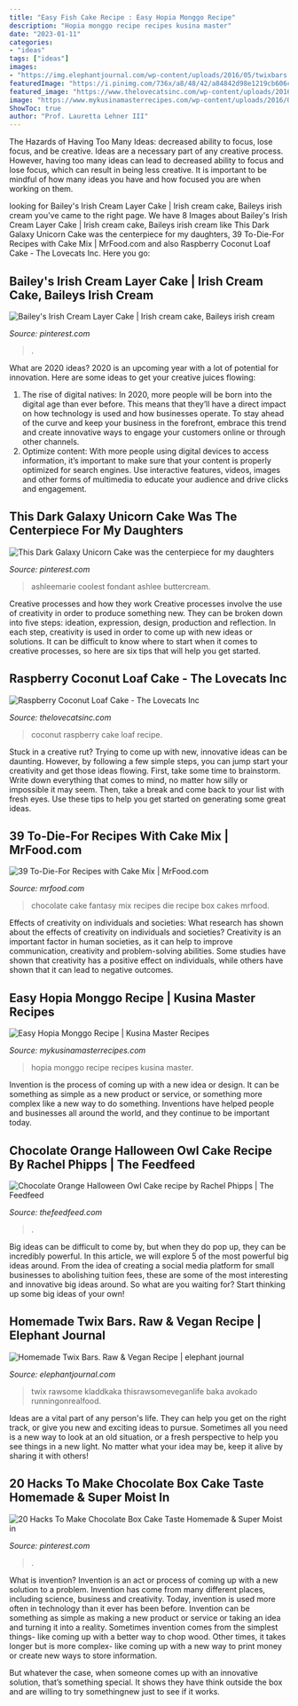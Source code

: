 ```yaml
---
title: "Easy Fish Cake Recipe : Easy Hopia Monggo Recipe"
description: "Hopia monggo recipe recipes kusina master"
date: "2023-01-11"
categories:
- "ideas"
tags: ["ideas"]
images:
- "https://img.elephantjournal.com/wp-content/uploads/2016/05/twixbars.jpg"
featuredImage: "https://i.pinimg.com/736x/a8/48/42/a84842d98e1219cb606ca2c8ace8ef50.jpg"
featured_image: "https://www.thelovecatsinc.com/wp-content/uploads/2016/09/raspberry-coconut-loaf-cake-recipe-jam-british-bake-off-3.jpg"
image: "https://www.mykusinamasterrecipes.com/wp-content/uploads/2016/03/Hopia-Monggo.jpg"
ShowToc: true
author: "Prof. Lauretta Lehner III"
---
```



The Hazards of Having Too Many Ideas: decreased ability to focus, lose focus, and be creative.
Ideas are a necessary part of any creative process. However, having too many ideas can lead to decreased ability to focus and lose focus, which can result in being less creative. It is important to be mindful of how many ideas you have and how focused you are when working on them.

	

		
looking for Bailey&#039;s Irish Cream Layer Cake | Irish cream cake, Baileys irish cream you've came to the right page. We have 8 Images about Bailey&#039;s Irish Cream Layer Cake | Irish cream cake, Baileys irish cream like This Dark Galaxy Unicorn Cake was the centerpiece for my daughters, 39 To-Die-For Recipes with Cake Mix | MrFood.com and also Raspberry Coconut Loaf Cake - The Lovecats Inc. Here you go:
		
    
## Bailey&#039;s Irish Cream Layer Cake | Irish Cream Cake, Baileys Irish Cream

<img loading=lazy src="https://i.pinimg.com/736x/aa/33/4a/aa334a5419cb440d1eb390fc19c0a998.jpg" onerror="this.onerror=null;this.src='https://tse3.mm.bing.net/th?id=OIP.2nGd5l6gti91ciHD87kHXwHaLH&amp;pid=15.1';" alt="Bailey&#039;s Irish Cream Layer Cake | Irish cream cake, Baileys irish cream">

_Source: pinterest.com_

>. 

	

What are 2020 ideas?
2020 is an upcoming year with a lot of potential for innovation. Here are some ideas to get your creative juices flowing: 
1. The rise of digital natives: In 2020, more people will be born into the digital age than ever before. This means that they’ll have a direct impact on how technology is used and how businesses operate. To stay ahead of the curve and keep your business in the forefront, embrace this trend and create innovative ways to engage your customers online or through other channels. 
2. Optimize content: With more people using digital devices to access information, it’s important to make sure that your content is properly optimized for search engines. Use interactive features, videos, images and other forms of multimedia to educate your audience and drive clicks and engagement. 

    
## This Dark Galaxy Unicorn Cake Was The Centerpiece For My Daughters

<img loading=lazy src="https://i.pinimg.com/736x/93/f0/d2/93f0d2007076c5a27af2184749d02761.jpg" onerror="this.onerror=null;this.src='https://tse3.mm.bing.net/th?id=OIP.wsTgAoSxp7s5Rdj2t7WtKAHaLH&amp;pid=15.1';" alt="This Dark Galaxy Unicorn Cake was the centerpiece for my daughters">

_Source: pinterest.com_

>ashleemarie coolest fondant ashlee buttercream. 

	

Creative processes and how they work
Creative processes involve the use of creativity in order to produce something new. They can be broken down into five steps: ideation, expression, design, production and reflection. In each step, creativity is used in order to come up with new ideas or solutions. It can be difficult to know where to start when it comes to creative processes, so here are six tips that will help you get started.

    
## Raspberry Coconut Loaf Cake - The Lovecats Inc

<img loading=lazy src="https://www.thelovecatsinc.com/wp-content/uploads/2016/09/raspberry-coconut-loaf-cake-recipe-jam-british-bake-off-3.jpg" onerror="this.onerror=null;this.src='https://tse2.mm.bing.net/th?id=OIP.LxSbRdVY9-XOiwXRNW2_9gHaLH&amp;pid=15.1';" alt="Raspberry Coconut Loaf Cake - The Lovecats Inc">

_Source: thelovecatsinc.com_

>coconut raspberry cake loaf recipe. 

	

Stuck in a creative rut? Trying to come up with new, innovative ideas can be daunting. However, by following a few simple steps, you can jump start your creativity and get those ideas flowing. First, take some time to brainstorm. Write down everything that comes to mind, no matter how silly or impossible it may seem. Then, take a break and come back to your list with fresh eyes. Use these tips to help you get started on generating some great ideas.

    
## 39 To-Die-For Recipes With Cake Mix | MrFood.com

<img loading=lazy src="https://irepo.primecp.com/2015/06/224464/Chocolate-Fantasy_ExtraLarge1000_ID-1043255.jpg?v=1043255" onerror="this.onerror=null;this.src='https://tse4.mm.bing.net/th?id=OIP.wtUI6vDMAPu9V6q_J8hONAHaE8&amp;pid=15.1';" alt="39 To-Die-For Recipes with Cake Mix | MrFood.com">

_Source: mrfood.com_

>chocolate cake fantasy mix recipes die recipe box cakes mrfood. 

	

Effects of creativity on individuals and societies: What research has shown about the effects of creativity on individuals and societies?
Creativity is an important factor in human societies, as it can help to improve communication, creativity and problem-solving abilities. Some studies have shown that creativity has a positive effect on individuals, while others have shown that it can lead to negative outcomes.

    
## Easy Hopia Monggo Recipe | Kusina Master Recipes

<img loading=lazy src="https://www.mykusinamasterrecipes.com/wp-content/uploads/2016/03/Hopia-Monggo.jpg" onerror="this.onerror=null;this.src='https://tse2.mm.bing.net/th?id=OIP.VjGMTvvd_UschmHS7OslXAHaFj&amp;pid=15.1';" alt="Easy Hopia Monggo Recipe | Kusina Master Recipes">

_Source: mykusinamasterrecipes.com_

>hopia monggo recipe recipes kusina master. 

	

Invention is the process of coming up with a new idea or design. It can be something as simple as a new product or service, or something more complex like a new way to do something. Inventions have helped people and businesses all around the world, and they continue to be important today.

    
## Chocolate Orange Halloween Owl Cake Recipe By Rachel Phipps | The Feedfeed

<img loading=lazy src="https://data.thefeedfeed.com/static/2020/01/27/15710898585da4edc22299e.jpg" onerror="this.onerror=null;this.src='https://tse3.mm.bing.net/th?id=OIP.cY3kxxn-EpilG5EBabNmMwHaLH&amp;pid=15.1';" alt="Chocolate Orange Halloween Owl Cake recipe by Rachel Phipps | The Feedfeed">

_Source: thefeedfeed.com_

>. 

	

Big ideas can be difficult to come by, but when they do pop up, they can be incredibly powerful. In this article, we will explore 5 of the most powerful big ideas around. From the idea of creating a social media platform for small businesses to abolishing tuition fees, these are some of the most interesting and innovative big ideas around. So what are you waiting for? Start thinking up some big ideas of your own!

    
## Homemade Twix Bars. Raw &amp; Vegan Recipe | Elephant Journal

<img loading=lazy src="https://img.elephantjournal.com/wp-content/uploads/2016/05/twixbars.jpg" onerror="this.onerror=null;this.src='https://tse1.mm.bing.net/th?id=OIP.uXNZ1MBugOLsa8LDWAuzjwHaLH&amp;pid=15.1';" alt="Homemade Twix Bars. Raw &amp; Vegan Recipe | elephant journal">

_Source: elephantjournal.com_

>twix rawsome kladdkaka thisrawsomeveganlife baka avokado runningonrealfood. 

	

Ideas are a vital part of any person's life. They can help you get on the right track, or give you new and exciting ideas to pursue. Sometimes all you need is a new way to look at an old situation, or a fresh perspective to help you see things in a new light. No matter what your idea may be, keep it alive by sharing it with others!

    
## 20 Hacks To Make Chocolate Box Cake Taste Homemade &amp; Super Moist In

<img loading=lazy src="https://i.pinimg.com/736x/a8/48/42/a84842d98e1219cb606ca2c8ace8ef50.jpg" onerror="this.onerror=null;this.src='https://tse1.mm.bing.net/th?id=OIP.doXedUyZnZRGsO0xujAjsgHaLH&amp;pid=15.1';" alt="20 Hacks To Make Chocolate Box Cake Taste Homemade &amp; Super Moist in">

_Source: pinterest.com_

>. 

	

What is invention?
Invention is an act or process of coming up with a new solution to a problem. Invention has come from many different places, including science, business and creativity. Today, invention is used more often in technology than it ever has been before. 
Invention can be something as simple as making a new product or service or taking an idea and turning it into a reality. Sometimes invention comes from the simplest things- like coming up with a better way to chop wood. Other times, it takes longer but is more complex- like coming up with a new way to print money or create new ways to store information. 

But whatever the case, when someone comes up with an innovative solution, that’s something special. It shows they have think outside the box and are willing to try somethingnew just to see if it works.

